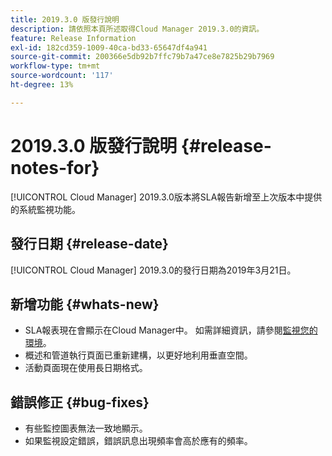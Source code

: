 ```yaml
---
title: 2019.3.0 版發行說明
description: 請依照本頁所述取得Cloud Manager 2019.3.0的資訊。
feature: Release Information
exl-id: 182cd359-1009-40ca-bd33-65647df4a941
source-git-commit: 200366e5db92b7ffc79b7a47ce8e7825b29b7969
workflow-type: tm+mt
source-wordcount: '117'
ht-degree: 13%

---
```


# 2019.3.0 版發行說明 {#release-notes-for}

[!UICONTROL Cloud Manager] 2019.3.0版本將SLA報告新增至上次版本中提供的系統監視功能。

## 發行日期 {#release-date}

[!UICONTROL Cloud Manager] 2019.3.0的發行日期為2019年3月21日。

## 新增功能 {#whats-new}

* SLA報表現在會顯示在Cloud Manager中。 如需詳細資訊，請參閱[監視您的環境](/help/using/monitoring-environments.md)。
* 概述和管道執行頁面已重新建構，以更好地利用垂直空間。
* 活動頁面現在使用長日期格式。

## 錯誤修正 {#bug-fixes}

* 有些監控圖表無法一致地顯示。
* 如果監視設定錯誤，錯誤訊息出現頻率會高於應有的頻率。
